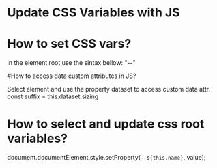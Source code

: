 # Update CSS Variables with JS


# How to set CSS vars?


In the element root use the sintax bellow:
    "--<variablename>"

#How to access data custom attributes in JS?


Select element and use the property dataset to access custom data attr.
    const suffix = this.dataset.sizing
    
# How to select and update css root variables?


document.documentElement.style.setProperty(`--${this.name}`, value);
